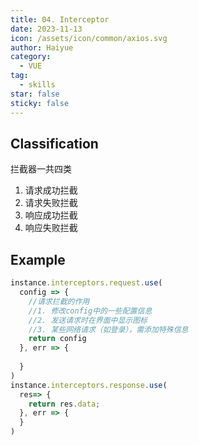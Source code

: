 ```yaml
---
title: 04. Interceptor
date: 2023-11-13
icon: /assets/icon/common/axios.svg
author: Haiyue
category:
  - VUE
tag:
  - skills
star: false
sticky: false
---
```


## Classification
拦截器一共四类
1. 请求成功拦截
2. 请求失败拦截
3. 响应成功拦截
4. 响应失败拦截


## Example
``` js
instance.interceptors.request.use(
  config => {
    //请求拦截的作用
    //1. 修改config中的一些配置信息
    //2. 发送请求时在界面中显示图标
    //3. 某些网络请求（如登录），需添加特殊信息
    return config
  }, err => {
    
  }
)
instance.interceptors.response.use(
  res=> {
    return res.data;
  }, err => {
  }
)
```